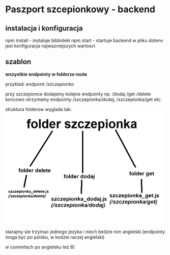 # Paszport szcepionkowy - backend
## instalacja i konfiguracja
npm install - instaluje biblioteki
npm start - startuje backend
w pliku dotenv jest konfiguracja najwazniejszych wartosci
## szablon
**wszystkie endpointy w folderze route**

przyklad: endpoint */szczepionka*  

przy szczepionce dodajemy kolejne endpointy np. /dodaj /get /delete 
koncowo otrzymamy endpointy /szczepionka/dodaj; /szczepionka/get etc.

struktura folderow wyglada tak:
![zdjecie ze struktura](readme.png)

starajmy sie trzymac jednego jezyka i niech bedzie nim angielski
(endpointy moga byc po polsku, w kodzie raczej angielski)

w commitach po angielsku tez 8)
